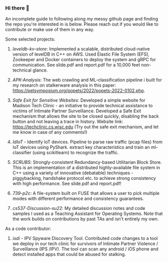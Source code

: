 ### Hi there 👋

<!--
**adilahmed31/adilahmed31** is a ✨ _special_ ✨ repository because its `README.md` (this file) appears on your GitHub profile.

Here are some ideas to get you started:

- 🔭 I’m currently working on ...
- 🌱 I’m currently learning ...
- 👯 I’m looking to collaborate on ...
- 🤔 I’m looking for help with ...
- 💬 Ask me about ...
- 📫 How to reach me: ...
- 😄 Pronouns: ...
- ⚡ Fun fact: ...
-->

An incomplete guide to following along my messy github page and finding the repo you're interested in is below. Please reach out if you would like to contribute or make use of them in any way.

Some selected projects:

1. *leveldb-kv-store*: Implemented a scalable, distributed cloud-native version of levelDB in C++ on AWS. Used Elastic File System (EFS), Zookeeper and Docker containers to deploy the system and gRPC for communication. See slide.pdf and report.pdf for a 10,000 feet non-technical glance.

2. *APK-Analysis*: The web crawling and ML-classification pipeline i built for my research on stalkerware analysis in this paper: https://petsymposium.org/popets/2022/popets-2022-0102.php.

3. *Safe Exit for Sensitive Websites*: Developed a simple website for Madison Tech Clinic - an initiative to provide technical assistance to victims of Intimate Partner Surveillance. Developed a Safe Exit mechanism that allows the site to be closed quickly, disabling the back button and not leaving a trace in history. Website link: https://techclinic.cs.wisc.edu (Try out the safe exit mechanism, and let me know in case of any comments!)

4. *IdIoT* - Identify IoT devices. Pipeline to parse raw traffic (pcap files) from IoT devices using PyShark. extract key characteristics and train an ml-classifier (using scikitlearn) to recognize the traffic.

5. *SCRUBS*: Strongly-consistent Redundancy-based Utilitarian Block Store. This is an implementation of a distributed highly-available file system in C++ using a variety of innovative (debatable) techniques - piggybacking, handshake protocol etc. to achieve strong consistency with high performance. See slide.pdf and report.pdf!

6. *739-p2c*: A file-system built on FUSE that allows a user to pick multiple modes with different performance and consistency guarantees.

7. *cs537-Discussion-su22*: My detailed discussion notes and code samples I used as a Teaching Assistant for Operating Systems. Note that the work builds on contributions by past TAs and isn't entirely my own. 

As a code contributor: 

1. *isdi* - IPV Spyware Discovery Tool. Contributed code changes to a tool we deploy in our tech clinic for survivors of Intimate Partner Violence / Surveillance (IPS /IPV). The tool can scan any android / iOS phone and detect installed apps that could be abused for stalking.
